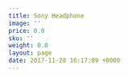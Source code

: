 ```yaml
---
title: Sony Headphone
image: ''
price: 0.0
sku: ''
weight: 0.0
layout: page
date: 2017-11-28 16:17:09 +0000
---
```

